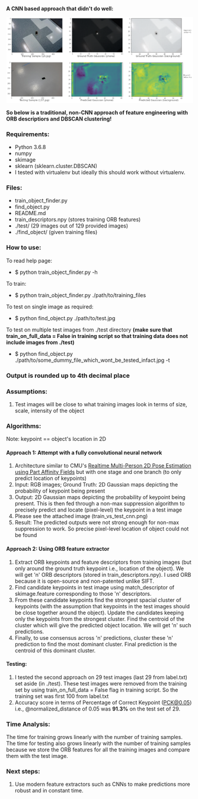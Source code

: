 **A CNN based approach that didn't do well:**

<p align="center">
  <img src="https://raw.githubusercontent.com/GuruMulay/Object-Detection-ORB-Descriptor-DBSCAN/master/train_vs_test_cnn.png?raw=true" alt=""/>
</p>

**So below is a traditional, non-CNN approach of feature engineering with ORB descriptiors and DBSCAN clustering!**

### Requirements:
+ Python 3.6.8
+ numpy
+ skimage
+ sklearn (sklearn.cluster.DBSCAN)
+ I tested with virtualenv but ideally this should work without virtualenv.


### Files:
+ train_object_finder.py
+ find_object.py
+ README.md
+ train_descriptors.npy (stores training ORB features)
+ ./test/ (29 images out of 129 provided images)
+ ./find_object/ (given training files)


### How to use:
To read help page:
+ $ python train_object_finder.py -h

To train:
+ $ python train_object_finder.py ./path/to/training_files

To test on single image as required:
+ $ python find_object.py ./path/to/test.jpg

To test on multiple test images from ./test directory **(make sure that train_on_full_data = False in training script so that training data does not include images from ./test)**
+ $ python find_object.py ./path/to/some_dummy_file_which_wont_be_tested_infact.jpg -t



### **Output is rounded up to 4th decimal place**


### Assumptions:
1. Test images will be close to what training images look in terms of size, scale, intensity of the object


### Algorithms:
Note: keypoint == object's location in 2D

#### Approach 1: Attempt with a fully convolutional neural network
1. Architecture similar to CMU's [Realtime Multi-Person 2D Pose Estimation using Part Affinity Fields](https://arxiv.org/abs/1611.08050) but with one stage and one branch (to only predict location of keypoints)
2. Input: RGB images; Ground Truth: 2D Gaussian maps depicting the probability of keypoint being present
3. Output: 2D Gaussian maps depicting the probability of keypoint being present. This is then fed through a non-max suppression algorithm to precisely predict and locate (pixel-level) the keypoint in a test image
4. Please see the attached image (train_vs_test_cnn.png)
5. Result: The predicted outputs were not strong enough for non-max suppression to work. So precise pixel-level location of object could not be found


#### Approach 2: Using ORB feature extractor
1. Extract ORB keypoints and feature descriptors from training images (but only around the ground truth keypoint i.e., location of the object). We will get 'n' ORB descriptors (stored in train_descriptors.npy). I used ORB because it is open-source and non-patented unlike SIFT.
2. Find candidate keypoints in test image using match_descriptor of skimage.feature corresponding to those 'n' descriptors.
3. From these candidate keypoints find the strongest spacial cluster of keypoints (with the assumption that keypoints in the test images should be close together around the object). Update the candidates keeping only the keypoints from the strongest cluster. Find the centroid of the cluster which will give the predicted object location. We will get 'n' such predictions.
4. Finally, to use consensus across 'n' predictions, cluster these 'n' prediction to find the most dominant cluster. Final prediction is the centroid of this dominant cluster.


#### Testing:
1. I tested the second approach on 29 test images (last 29 from label.txt) set aside (in ./test). These test images were removed from the training set by using train_on_full_data = False flag in training script. So the training set was first 100 from label.txt
2. Accuracy score in terms of Percentage of Correct Keypoint (PCK@0.05) i.e., @normalized_distance of 0.05 was **91.3%** on the test set of 29.


### Time Analysis:
The time for training grows linearly with the number of training samples.  
The time for testing also grows linearly with the number of training samples because we store the ORB features for all the training images and compare them with the test image.


### Next steps:
1. Use modern feature extractors such as CNNs to make predictions more robust and in constant time.

